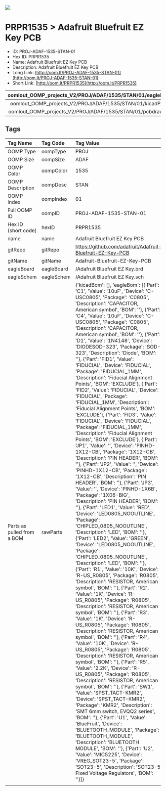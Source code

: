 


  
![][im]
# PRPR1535 > Adafruit Bluefruit EZ Key PCB

- ID: PROJ-ADAF-1535-STAN-01
- Hex ID: PRPR1535
- Name: Adafruit Bluefruit EZ Key PCB
- Description: Adafruit Bluefruit EZ Key PCB
- Long Link: [http://oom.lt/PROJ-ADAF-1535-STAN-01](http://oom.lt/PROJ-ADAF-1535-STAN-01)
- Short Link: [http://oom.lt/PRPR1535](http://oom.lt/PRPR1535)
  

|oomlout_OOMP_projects_V2/PROJ/ADAF/1535/STAN/01/eagleImage.png|oomlout_OOMP_projects_V2/PROJ/ADAF/1535/STAN/01/eagleSchemImage.png|oomlout_OOMP_projects_V2/PROJ/ADAF/1535/STAN/01/kicadPcb3dFront.png|oomlout_OOMP_projects_V2/PROJ/ADAF/1535/STAN/01/kicadPcb3dBack.png|
| :---: | :---: | :---: | :---: |
|oomlout_OOMP_projects_V2/PROJ/ADAF/1535/STAN/01/kicadPcb3d.png|oomlout_OOMP_projects_V2/PROJ/ADAF/1535/STAN/01/bomBack.png|oomlout_OOMP_projects_V2/PROJ/ADAF/1535/STAN/01/bomFront.png|oomlout_OOMP_projects_V2/PROJ/ADAF/1535/STAN/01/pcbdraw.svg|
|oomlout_OOMP_projects_V2/PROJ/ADAF/1535/STAN/01/pcbdrawBack.svg||||

## Tags
  

|Tag Name|Tag Code|Tag Value|
| :--- | :--- | :--- |
|OOMP Type|oompType|PROJ|
|OOMP Size|oompSize|ADAF|
|OOMP Color|oompColor|1535|
|OOMP Description|oompDesc|STAN|
|OOMP Index|oompIndex|01|
|Full OOMP ID|oompID|PROJ-ADAF-1535-STAN-01|
|Hex ID (short code)|hexID|PRPR1535|
|name|name|Adafruit Bluefruit EZ Key PCB|
|gitRepo|gitRepo|https://github.com/adafruit/Adafruit-Bluefruit-EZ-Key-PCB|
|gitName|gitName|Adafruit-Bluefruit-EZ-Key-PCB|
|eagleBoard|eagleBoard|/Adafruit Bluefruit EZ Key.brd|
|eagleSchem|eagleSchem|/Adafruit Bluefruit EZ Key.sch|
|Parts as pulled from a BOM|rawParts|{'kicadBom': [], 'eagleBom': [{'Part': 'C1', 'Value': '10uF', 'Device': 'C-USC0805', 'Package': 'C0805', 'Description': 'CAPACITOR, American symbol', 'BOM': ''}, {'Part': 'C4', 'Value': '10uF', 'Device': 'C-USC0805', 'Package': 'C0805', 'Description': 'CAPACITOR, American symbol', 'BOM': ''}, {'Part': 'D1', 'Value': '1N4148', 'Device': 'DIODESOD-323', 'Package': 'SOD-323', 'Description': 'Diode', 'BOM': ''}, {'Part': 'FID1', 'Value': 'FIDUCIAL', 'Device': 'FIDUCIAL', 'Package': 'FIDUCIAL_1MM', 'Description': 'Fiducial Alignment Points', 'BOM': 'EXCLUDE'}, {'Part': 'FID2', 'Value': 'FIDUCIAL', 'Device': 'FIDUCIAL', 'Package': 'FIDUCIAL_1MM', 'Description': 'Fiducial Alignment Points', 'BOM': 'EXCLUDE'}, {'Part': 'FID3', 'Value': 'FIDUCIAL', 'Device': 'FIDUCIAL', 'Package': 'FIDUCIAL_1MM', 'Description': 'Fiducial Alignment Points', 'BOM': 'EXCLUDE'}, {'Part': 'JP1', 'Value': '', 'Device': 'PINHD-1X12-CB', 'Package': '1X12-CB', 'Description': 'PIN HEADER', 'BOM': ''}, {'Part': 'JP2', 'Value': '', 'Device': 'PINHD-1X12-CB', 'Package': '1X12-CB', 'Description': 'PIN HEADER', 'BOM': ''}, {'Part': 'JP3', 'Value': '', 'Device': 'PINHD-1X6B', 'Package': '1X06-BIG', 'Description': 'PIN HEADER', 'BOM': ''}, {'Part': 'LED1', 'Value': 'RED', 'Device': 'LED0805_NOOUTLINE', 'Package': 'CHIPLED_0805_NOOUTLINE', 'Description': 'LED', 'BOM': ''}, {'Part': 'LED2', 'Value': 'GREEN', 'Device': 'LED0805_NOOUTLINE', 'Package': 'CHIPLED_0805_NOOUTLINE', 'Description': 'LED', 'BOM': ''}, {'Part': 'R1', 'Value': '10K', 'Device': 'R-US_R0805', 'Package': 'R0805', 'Description': 'RESISTOR, American symbol', 'BOM': ''}, {'Part': 'R2', 'Value': '1K', 'Device': 'R-US_R0805', 'Package': 'R0805', 'Description': 'RESISTOR, American symbol', 'BOM': ''}, {'Part': 'R3', 'Value': '1K', 'Device': 'R-US_R0805', 'Package': 'R0805', 'Description': 'RESISTOR, American symbol', 'BOM': ''}, {'Part': 'R4', 'Value': '10K', 'Device': 'R-US_R0805', 'Package': 'R0805', 'Description': 'RESISTOR, American symbol', 'BOM': ''}, {'Part': 'R5', 'Value': '2.2K', 'Device': 'R-US_R0805', 'Package': 'R0805', 'Description': 'RESISTOR, American symbol', 'BOM': ''}, {'Part': 'SW1', 'Value': 'SPST_TACT-KMR2', 'Device': 'SPST_TACT-KMR2', 'Package': 'KMR2', 'Description': 'SMT 6mm switch, EVQQ2 series', 'BOM': ''}, {'Part': 'U1', 'Value': 'BlueFruit', 'Device': 'BLUETOOTH_MODULE', 'Package': 'BLUETOOTH_MODULE', 'Description': 'BLUETOOTH MODULE', 'BOM': ''}, {'Part': 'U2', 'Value': 'MIC5225', 'Device': 'VREG_SOT23-5', 'Package': 'SOT23-5', 'Description': 'SOT23-5 Fixed Voltage Regulators', 'BOM': ''}]}|
||||



[im]: PROJ/ADAF/1535/STAN/01/kicadPcb3d_450.png
